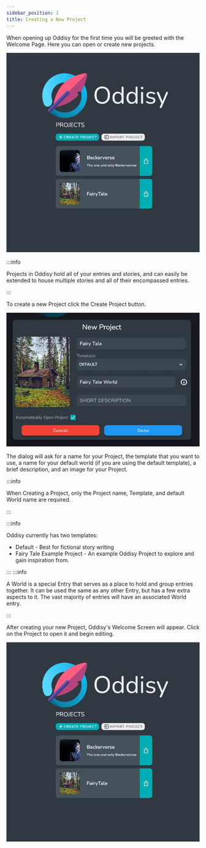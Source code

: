 ```yaml
---
sidebar_position: 1
title: Creating a New Project
---
```


When opening up Oddisy for the first time you will be greeted with the Welcome Page. Here you can open or create new projects.

![Welcome Screen](../../static/img/getting_started/welcome_screen.JPG)

:::info

Projects in Oddisy hold all of your entries and stories, and can easily be extended to house multiple stories and all of their encompassed entries.

:::

To create a new Project click the Create Project button. 

![Create Project Dialog](../../static/img/getting_started/create_new_universe_dialog.JPG)

The dialog will ask for a name for your Project, the template that you want to use, a name for your default world (if you are using the default template), a brief description, and an image for your Project.

:::info

When Creating a Project, only the Project name, Template, and default World name are required.

:::

:::info

Oddisy currently has two templates:

* Default - Best for fictional story writing
* Fairy Tale Example Project - An example Oddisy Project to explore and gain inspiration from.

:::
:::info

A World is a special Entry that serves as a place to hold and group entries together. It can be used the same as any other Entry, but has a few extra aspects to it. The vast majority of entries will have an associated World entry.

:::

After creating your new Project, Oddisy's Welcome Screen will appear. Click on the Project to open it and begin editing.


![Create Project](../../static/img/getting_started/welcome_screen.JPG)

